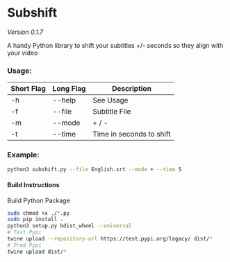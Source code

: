 # Subshift
*Version 0.1.7*

A handy Python library to shift your subtitles +/- seconds so they align with your video

### Usage:
| Short Flag | Long Flag | Description              |
| --- | ------|--------------------------|
| -h | --help | See Usage                |
| -f | --file | Subtitle File            |
| -m | --mode | + / -                    |
| -t | --time | Time in seconds to shift |

### Example:
```bash
python3 subshift.py --file English.srt --mode + --time 5
```


#### Build Instructions
Build Python Package

```bash
sudo chmod +x ./*.py
sudo pip install .
python3 setup.py bdist_wheel --universal
# Test Pypi
twine upload --repository-url https://test.pypi.org/legacy/ dist/*
# Prod Pypi
twine upload dist/*
```

